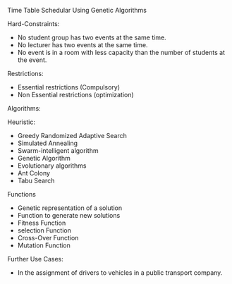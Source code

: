 Time Table Schedular Using Genetic Algorithms

Hard-Constraints:
- No  student  group  has  two  events at  the same time. 
- No  lecturer  has  two events  at the  same time.
- No  event is in  a room with less capacity than the number of students at the event.

Restrictions:
- Essential  restrictions (Compulsory)
- Non Essential  restrictions (optimization)

Algorithms:

Heuristic:
- Greedy  Randomized  Adaptive  Search
- Simulated  Annealing
- Swarm-intelligent  algorithm
- Genetic Algorithm
- Evolutionary algorithms
- Ant Colony
- Tabu Search

Functions
- Genetic representation of a solution
- Function to generate new solutions
- Fitness Function
- selection Function
- Cross-Over Function
- Mutation Function

Further Use Cases:
- In the assignment of drivers to vehicles in a public transport company.